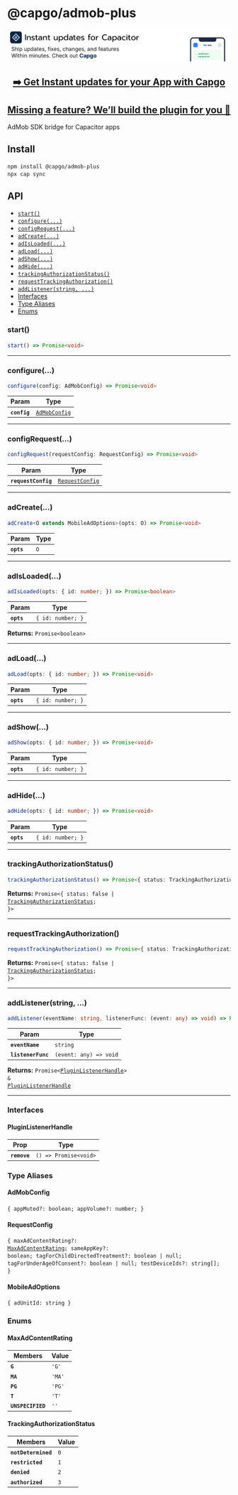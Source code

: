 # @capgo/admob-plus
 <a href="https://capgo.app/"><img src='https://raw.githubusercontent.com/Cap-go/capgo/main/assets/capgo_banner.png' alt='Capgo - Instant updates for capacitor'/></a>

<div align="center">
  <h2><a href="https://capgo.app/?ref=plugin"> ➡️ Get Instant updates for your App with Capgo</a></h2>
  <h2><a href="https://capgo.app/consulting/?ref=plugin"> Missing a feature? We’ll build the plugin for you 💪</a></h2>
</div>
AdMob SDK bridge for Capacitor apps

## Install

```bash
npm install @capgo/admob-plus
npx cap sync
```

## API

<docgen-index>

* [`start()`](#start)
* [`configure(...)`](#configure)
* [`configRequest(...)`](#configrequest)
* [`adCreate(...)`](#adcreate)
* [`adIsLoaded(...)`](#adisloaded)
* [`adLoad(...)`](#adload)
* [`adShow(...)`](#adshow)
* [`adHide(...)`](#adhide)
* [`trackingAuthorizationStatus()`](#trackingauthorizationstatus)
* [`requestTrackingAuthorization()`](#requesttrackingauthorization)
* [`addListener(string, ...)`](#addlistenerstring-)
* [Interfaces](#interfaces)
* [Type Aliases](#type-aliases)
* [Enums](#enums)

</docgen-index>

<docgen-api>
<!--Update the source file JSDoc comments and rerun docgen to update the docs below-->

### start()

```typescript
start() => Promise<void>
```

--------------------


### configure(...)

```typescript
configure(config: AdMobConfig) => Promise<void>
```

| Param        | Type                                                |
| ------------ | --------------------------------------------------- |
| **`config`** | <code><a href="#admobconfig">AdMobConfig</a></code> |

--------------------


### configRequest(...)

```typescript
configRequest(requestConfig: RequestConfig) => Promise<void>
```

| Param               | Type                                                    |
| ------------------- | ------------------------------------------------------- |
| **`requestConfig`** | <code><a href="#requestconfig">RequestConfig</a></code> |

--------------------


### adCreate(...)

```typescript
adCreate<O extends MobileAdOptions>(opts: O) => Promise<void>
```

| Param      | Type           |
| ---------- | -------------- |
| **`opts`** | <code>O</code> |

--------------------


### adIsLoaded(...)

```typescript
adIsLoaded(opts: { id: number; }) => Promise<boolean>
```

| Param      | Type                         |
| ---------- | ---------------------------- |
| **`opts`** | <code>{ id: number; }</code> |

**Returns:** <code>Promise&lt;boolean&gt;</code>

--------------------


### adLoad(...)

```typescript
adLoad(opts: { id: number; }) => Promise<void>
```

| Param      | Type                         |
| ---------- | ---------------------------- |
| **`opts`** | <code>{ id: number; }</code> |

--------------------


### adShow(...)

```typescript
adShow(opts: { id: number; }) => Promise<void>
```

| Param      | Type                         |
| ---------- | ---------------------------- |
| **`opts`** | <code>{ id: number; }</code> |

--------------------


### adHide(...)

```typescript
adHide(opts: { id: number; }) => Promise<void>
```

| Param      | Type                         |
| ---------- | ---------------------------- |
| **`opts`** | <code>{ id: number; }</code> |

--------------------


### trackingAuthorizationStatus()

```typescript
trackingAuthorizationStatus() => Promise<{ status: TrackingAuthorizationStatus | false; }>
```

**Returns:** <code>Promise&lt;{ status: false | <a href="#trackingauthorizationstatus">TrackingAuthorizationStatus</a>; }&gt;</code>

--------------------


### requestTrackingAuthorization()

```typescript
requestTrackingAuthorization() => Promise<{ status: TrackingAuthorizationStatus | false; }>
```

**Returns:** <code>Promise&lt;{ status: false | <a href="#trackingauthorizationstatus">TrackingAuthorizationStatus</a>; }&gt;</code>

--------------------


### addListener(string, ...)

```typescript
addListener(eventName: string, listenerFunc: (event: any) => void) => Promise<PluginListenerHandle> & PluginListenerHandle
```

| Param              | Type                                 |
| ------------------ | ------------------------------------ |
| **`eventName`**    | <code>string</code>                  |
| **`listenerFunc`** | <code>(event: any) =&gt; void</code> |

**Returns:** <code>Promise&lt;<a href="#pluginlistenerhandle">PluginListenerHandle</a>&gt; & <a href="#pluginlistenerhandle">PluginListenerHandle</a></code>

--------------------


### Interfaces


#### PluginListenerHandle

| Prop         | Type                                      |
| ------------ | ----------------------------------------- |
| **`remove`** | <code>() =&gt; Promise&lt;void&gt;</code> |


### Type Aliases


#### AdMobConfig

<code>{ appMuted?: boolean; appVolume?: number; }</code>


#### RequestConfig

<code>{ maxAdContentRating?: <a href="#maxadcontentrating">MaxAdContentRating</a>; sameAppKey?: boolean; tagForChildDirectedTreatment?: boolean | null; tagForUnderAgeOfConsent?: boolean | null; testDeviceIds?: string[]; }</code>


#### MobileAdOptions

<code>{ adUnitId: string }</code>


### Enums


#### MaxAdContentRating

| Members           | Value             |
| ----------------- | ----------------- |
| **`G`**           | <code>'G'</code>  |
| **`MA`**          | <code>'MA'</code> |
| **`PG`**          | <code>'PG'</code> |
| **`T`**           | <code>'T'</code>  |
| **`UNSPECIFIED`** | <code>''</code>   |


#### TrackingAuthorizationStatus

| Members             | Value          |
| ------------------- | -------------- |
| **`notDetermined`** | <code>0</code> |
| **`restricted`**    | <code>1</code> |
| **`denied`**        | <code>2</code> |
| **`authorized`**    | <code>3</code> |

</docgen-api>
